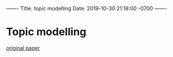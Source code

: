——-
Title: topic modelling 
Date: 2019-10-30 21:18:00 -0700
——-

# Topic modelling 


[original paper][1]




[1]: http://www.jmlr.org/papers/volume3/blei03a/blei03a.pdf 
